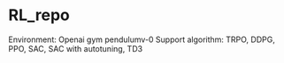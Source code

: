 # RL_repo

Environment: Openai gym pendulumv-0
Support algorithm: TRPO, DDPG, PPO, SAC, SAC with autotuning, TD3


